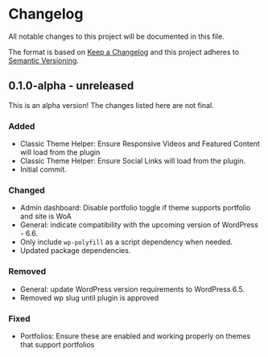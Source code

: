 # Changelog

All notable changes to this project will be documented in this file.

The format is based on [Keep a Changelog](https://keepachangelog.com/en/1.0.0/)
and this project adheres to [Semantic Versioning](https://semver.org/spec/v2.0.0.html).

## 0.1.0-alpha - unreleased

This is an alpha version! The changes listed here are not final.

### Added
- Classic Theme Helper: Ensure Responsive Videos and Featured Content will load from the plugin
- Classic Theme Helper: Ensure Social Links will load from the plugin.
- Initial commit.

### Changed
- Admin dashboard: Disable portfolio toggle if theme supports portfolio and site is WoA
- General: indicate compatibility with the upcoming version of WordPress - 6.6.
- Only include `wp-polyfill` as a script dependency when needed.
- Updated package dependencies.

### Removed
- General: update WordPress version requirements to WordPress 6.5.
- Removed wp slug until plugin is approved

### Fixed
- Portfolios: Ensure these are enabled and working properly on themes that support portfolios
